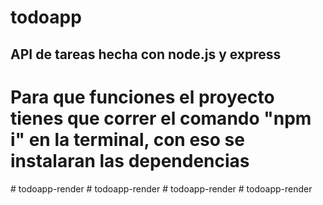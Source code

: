 # todoapp

## API de tareas hecha con node.js y express






# Para que funciones el proyecto tienes que correr el comando "npm i" en la terminal, con eso se instalaran las dependencias
#   t o d o a p p - r e n d e r  
 #   t o d o a p p - r e n d e r  
 #   t o d o a p p - r e n d e r  
 #   t o d o a p p - r e n d e r  
 